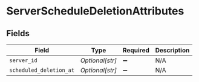 # ServerScheduleDeletionAttributes


## Fields

| Field                   | Type                    | Required                | Description             |
| ----------------------- | ----------------------- | ----------------------- | ----------------------- |
| `server_id`             | *Optional[str]*         | :heavy_minus_sign:      | N/A                     |
| `scheduled_deletion_at` | *Optional[str]*         | :heavy_minus_sign:      | N/A                     |